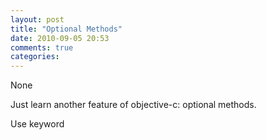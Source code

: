 ```yaml
---
layout: post
title: "Optional Methods"
date: 2010-09-05 20:53
comments: true
categories: 
---
```


None


Just learn another feature of objective-c: optional methods.


Use keyword 

